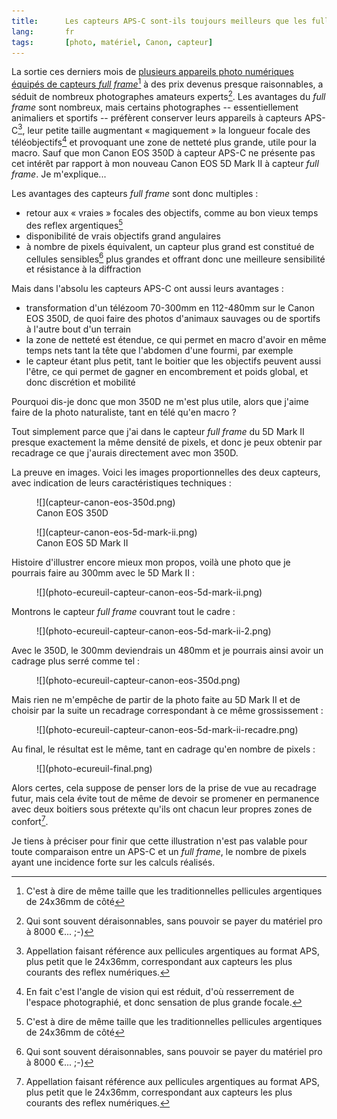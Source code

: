 ```yaml
---
title:      Les capteurs APS-C sont-ils toujours meilleurs que les full frame pour la photo animalière et de sport ?
lang:       fr
tags:       [photo, matériel, Canon, capteur]
---
```


La sortie ces derniers mois de [plusieurs appareils photo numériques équipés de capteurs *full frame*](http://www.macandphoto.com/2008/10/le-grand-match.html)[^1] à des prix devenus presque raisonnables, a séduit de nombreux photographes amateurs experts[^2]. Les avantages du *full frame* sont nombreux, mais certains photographes -- essentiellement animaliers et sportifs -- préfèrent conserver leurs appareils à capteurs APS-C[^3], leur petite taille augmentant « magiquement » la longueur focale des téléobjectifs[^4] et provoquant une zone de netteté plus grande, utile pour la macro. Sauf que mon Canon EOS 350D à capteur APS-C ne présente pas cet intérêt par rapport à mon nouveau Canon EOS 5D Mark II à capteur *full frame*. Je m'explique...


[^1]: C'est à dire de même taille que les traditionnelles pellicules argentiques de 24x36mm de côté

[^2]: Qui sont souvent déraisonnables, sans pouvoir se payer du matériel pro à 8000 €... ;-)

[^3]: Appellation faisant référence aux pellicules argentiques au format APS, plus petit que le 24x36mm, correspondant aux capteurs les plus courants des reflex numériques.

[^4]: En fait c'est l'angle de vision qui est réduit, d'où resserrement de l'espace photographié, et donc sensation de plus grande focale.

Les avantages des capteurs *full frame* sont donc multiples :

- retour aux « vraies » focales des objectifs, comme au bon vieux temps des reflex argentiques[^1]
- disponibilité de vrais objectifs grand angulaires
- à nombre de pixels équivalent, un capteur plus grand est constitué de cellules sensibles[^2] plus grandes et offrant donc une meilleure sensibilité et résistance à la diffraction

Mais dans l'absolu les capteurs APS-C ont aussi leurs avantages :

- transformation d'un télézoom 70-300mm en 112-480mm sur le Canon EOS 350D, de quoi faire des photos d'animaux sauvages ou de sportifs à l'autre bout d'un terrain
- la zone de netteté est étendue, ce qui permet en macro d'avoir en même temps nets tant la tête que l'abdomen d'une fourmi, par exemple
- le capteur étant plus petit, tant le boitier que les objectifs peuvent aussi l'être, ce qui permet de gagner en encombrement et poids global, et donc discrétion et mobilité

Pourquoi dis-je donc que mon 350D ne m'est plus utile, alors que j'aime faire de la photo naturaliste, tant en télé qu'en macro ?

Tout simplement parce que j'ai dans le capteur *full frame* du 5D Mark II presque exactement la même densité de pixels, et donc je peux obtenir par recadrage ce que j'aurais directement avec mon 350D.

La preuve en images. Voici les images proportionnelles des deux capteurs, avec indication de leurs caractéristiques techniques :

<figure>
  ![](capteur-canon-eos-350d.png)
  <figcaption>
  Canon EOS 350D
  </figcaption>
</figure>

<figure>
  ![](capteur-canon-eos-5d-mark-ii.png)
  <figcaption>
  Canon EOS 5D Mark II
  </figcaption>
</figure>


Histoire d'illustrer encore mieux mon propos, voilà une photo que je pourrais faire au 300mm avec le 5D Mark II :

<figure>
  ![](photo-ecureuil-capteur-canon-eos-5d-mark-ii.png)
</figure>


Montrons le capteur *full frame* couvrant tout le cadre :

<figure>
  ![](photo-ecureuil-capteur-canon-eos-5d-mark-ii-2.png)
</figure>


Avec le 350D, le 300mm deviendrais un 480mm et je pourrais ainsi avoir un cadrage plus serré comme tel :

<figure>
  ![](photo-ecureuil-capteur-canon-eos-350d.png)
</figure>


Mais rien ne m'empêche de partir de la photo faite au 5D Mark II et de choisir par la suite un recadrage correspondant à ce même grossissement :

<figure>
  ![](photo-ecureuil-capteur-canon-eos-5d-mark-ii-recadre.png)
</figure>


Au final, le résultat est le même, tant en cadrage qu'en nombre de pixels :

<figure>
  ![](photo-ecureuil-final.png)
</figure>


Alors certes, cela suppose de penser lors de la prise de vue au recadrage futur, mais cela évite tout de même de devoir se promener en permanence avec deux boitiers sous prétexte qu'ils ont chacun leur propres zones de confort[^3].

Je tiens à préciser pour finir que cette illustration n'est pas valable pour toute comparaison entre un APS-C et un *full frame*, le nombre de pixels ayant une incidence forte sur les calculs réalisés.


[^1]: Sauf que ceux qui ont déjà fait autre chose que du 24x36 savent qu'il n'y a pas de « vraie » focale, la taille de la pellicule entrant évidemment en compte.

[^2]: Appelées aussi photosites.

[^3]: Ce qui ne veut pas dire que je n'aurais pas parfois les deux sur moi, pour éviter de changer trop souvent d'objectif...
